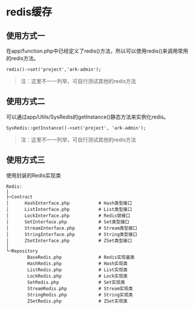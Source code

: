 # redis缓存

## 使用方式一

在app/function.php中已经定义了redis()方法，所以可以使用redis()来调用常用的redis方法。

```
redis()->set('project','ark-admin');
```

> 注：这里不一一列举，可自行测试其他的redis方法

## 使用方式二

可以通过app/Utils/SysRedis的getInstance()静态方法来实例化redis。

```
SysRedis::getInstance()->set('project', 'ark-admin');
```

> 注：这里不一一列举，可自行测试其他的redis方法

## 使用方式三

使用封装的Redis实现类

```
Redis:
│
├─Contract
│      HashInterface.php           # Hash类型接口
│      ListInterface.php           # List类型接口
│      LockInterface.php           # Redis锁接口
│      SetInterface.php            # Set类型接口
│      StreamInterface.php         # Stream类型接口
│      StringInterface.php         # String类型接口
│      ZSetInterface.php           # ZSet类型接口
│
└─Repository
        BaseRedis.php              # Redis实现基类
        HashRedis.php              # Hash实现类
        ListRedis.php              # List实现类
        LockRedis.php              # Lock实现类
        SetRedis.php               # Set实现类
        StreamRedis.php            # Stream实现类
        StringRedis.php            # String实现类
        ZSetRedis.php              # ZSet实现类
```



